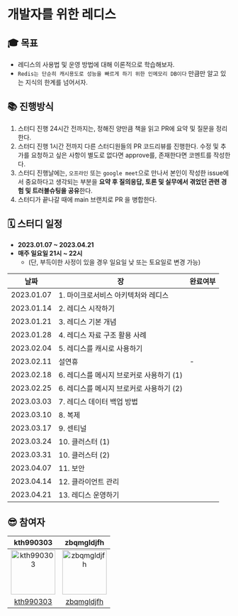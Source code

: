
# 개발자를 위한 레디스 

## 🎓 목표
-  레디스의 사용법 및 운영 방법에 대해 이론적으로 학습해보자.
- `Redis는 단순히 캐시용도로 성능을 빠르게 하기 위한 인메모리 DB이다` 만큼만 알고 있는 지식의 한계를 넘어서자.

## 📚 진행방식
1. 스터디 진행 24시간 전까지는, 정해진 양만큼 책을 읽고 PR에 요약 및 질문을 정리한다.
2. 스터디 진행 1시간 전까지 다른 스터디원들의 PR 코드리뷰를 진행한다. 수정 및 추가를 요청하고 싶은 사항이 별도로 없다면 approve를, 존재한다면 코멘트를 작성한다. 
3. 스터디 진행날에는, `오프라인` 또는 `google meet`으로 만나서 본인이 작성한 issue에서 중요하다고 생각되는 부분을 **요약 후 질의응답, 토론 및 실무에서 겪었던 관련 경험 및 트러블슈팅을 공유**한다.
4. 스터디가 끝나갈 때에 main 브랜치로 PR 을 병합한다.


## 🗓️ 스터디 일정
- **2023.01.07 ~ 2023.04.21**
- **매주 일요일 21시 ~ 22시**
  - (단, 부득이한 사정이 있을 경우 일요일 낮 또는 토요일로 변경 가능)

|날짜|장|완료여부|
|-|-|-|
|2023.01.07|1. 마이크로서비스 아키텍처와 레디스||
|2023.01.14|2. 레디스 시작하기||
|2023.01.21|3. 레디스 기본 개념||
|2023.01.28|4. 레디스 자료 구조 활용 사례||
|2023.02.04|5. 레디스를 캐시로 사용하기||
|2023.02.11|설연휴|-|
|2023.02.18|6. 레디스를 메시지 브로커로 사용하기 (1)||
|2023.02.25|6. 레디스를 메시지 브로커로 사용하기 (2)||
|2023.03.03|7. 레디스 데이터 백업 방법||
|2023.03.10|8. 복제||
|2023.03.17|9. 센티널||
|2023.03.24|10. 클러스터 (1)||
|2023.03.31|10. 클러스터 (2)||
|2023.04.07|11. 보안||
|2023.04.14|12. 클라이언트 관리||
|2023.04.21|13. 레디스 운영하기||


## 😎 참여자
|                                               kth990303                                                   |                                              zbqmgldjfh                                                    |
|:---------------------------------------------------------------------------------------------------------:|:----------------------------------------------------------------------------------------------------------:|
| <img src="https://avatars.githubusercontent.com/u/57135043?v=4" alt="kth990303" width="100" height="100"> | <img src="https://avatars.githubusercontent.com/u/60593969?v=4" alt="zbqmgldjfh" width="100" height="100"> |
|                              [kth990303](https://github.com/kth990303)                                    |                              [zbqmgldjfh](https://github.com/zbqmgldjfh)                                   |

